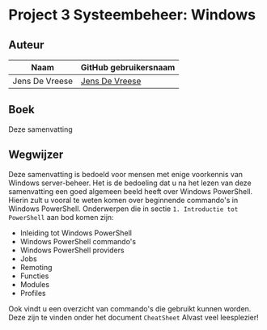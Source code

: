 # Project 3 Systeembeheer: Windows

## Auteur
 
 Naam  | GitHub gebruikersnaam
------------- | -------------
Jens De Vreese  | [Jens De Vreese](https://github.com/jensdevreese)

## Boek
Deze samenvatting

## Wegwijzer
Deze samenvatting is bedoeld voor mensen met enige voorkennis van Windows server-beheer. Het is de bedoeling dat u na het lezen van deze samenvatting een goed algemeen beeld heeft over Windows PowerShell. Hierin zult u vooral te weten komen over beginnende commando's in Windows PowerShell. Onderwerpen die in sectie ```1. Introductie tot PowerShell``` aan bod komen zijn:
- Inleiding tot Windows PowerShell
- Windows PowerShell commando's
- Windows PowerShell providers
- Jobs
- Remoting
- Functies
- Modules
- Profiles

Ook vindt u een overzicht van commando's die gebruikt kunnen worden. Deze zijn te vinden onder het document ```CheatSheet```
Alvast veel leesplezier! 
